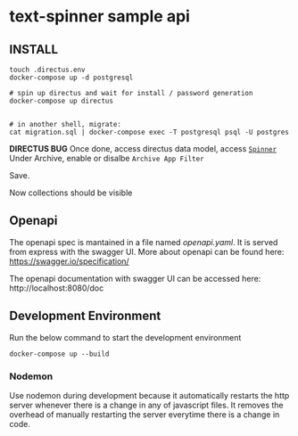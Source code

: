 # text-spinner sample api

## INSTALL

```
touch .directus.env
docker-compose up -d postgresql

# spin up directus and wait for install / password generation
docker-compose up directus


# in another shell, migrate:
cat migration.sql | docker-compose exec -T postgresql psql -U postgres
```

**DIRECTUS BUG**
Once done, access directus data model, access [`Spinner`](http://localhost:8055/admin/settings/data-model/spinner)
Under Archive, enable or disalbe `Archive App Filter`

Save.

Now collections should be visible

## Openapi

The openapi spec is mantained in a file named _openapi.yaml_. It is served from express with the swagger UI. More about openapi can be found here: https://swagger.io/specification/

The openapi documentation with swagger UI can be accessed here: http://localhost:8080/doc

## Development Environment

Run the below command to start the development environment

```
docker-compose up --build
```

### Nodemon

Use nodemon during development because it automatically restarts the http server whenever there is a change in any of javascript files. It removes the overhead of manually restarting the server everytime there is a change in code.
